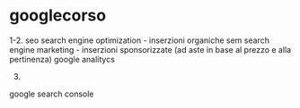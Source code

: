 # googlecorso

1-2.
seo search engine optimization - inserzioni organiche
sem search engine marketing - inserzioni sponsorizzate (ad aste in base al prezzo e alla pertinenza)
google analitycs



3.
google search console


